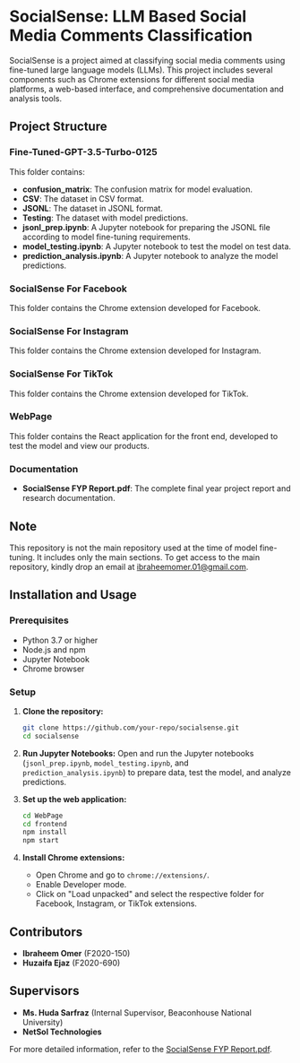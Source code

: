 # SocialSense: LLM Based Social Media Comments Classification

SocialSense is a project aimed at classifying social media comments using fine-tuned large language models (LLMs). This project includes several components such as Chrome extensions for different social media platforms, a web-based interface, and comprehensive documentation and analysis tools.

## Project Structure

### Fine-Tuned-GPT-3.5-Turbo-0125
This folder contains:
- **confusion_matrix**: The confusion matrix for model evaluation.
- **CSV**: The dataset in CSV format.
- **JSONL**: The dataset in JSONL format.
- **Testing**: The dataset with model predictions.
- **jsonl_prep.ipynb**: A Jupyter notebook for preparing the JSONL file according to model fine-tuning requirements.
- **model_testing.ipynb**: A Jupyter notebook to test the model on test data.
- **prediction_analysis.ipynb**: A Jupyter notebook to analyze the model predictions.

### SocialSense For Facebook
This folder contains the Chrome extension developed for Facebook.

### SocialSense For Instagram
This folder contains the Chrome extension developed for Instagram.

### SocialSense For TikTok
This folder contains the Chrome extension developed for TikTok.

### WebPage
This folder contains the React application for the front end, developed to test the model and view our products.

### Documentation
- **SocialSense FYP Report.pdf**: The complete final year project report and research documentation.

## Note
This repository is not the main repository used at the time of model fine-tuning. It includes only the main sections. To get access to the main repository, kindly drop an email at [ibraheemomer.01@gmail.com](mailto:ibraheemomer.01@gmail.com).

## Installation and Usage

### Prerequisites
- Python 3.7 or higher
- Node.js and npm
- Jupyter Notebook
- Chrome browser

### Setup

1. **Clone the repository:**
    ```sh
    git clone https://github.com/your-repo/socialsense.git
    cd socialsense
    ```

2. **Run Jupyter Notebooks:**
    Open and run the Jupyter notebooks (`jsonl_prep.ipynb`, `model_testing.ipynb`, and `prediction_analysis.ipynb`) to prepare data, test the model, and analyze predictions.

3. **Set up the web application:**
    ```sh
    cd WebPage
    cd frontend
    npm install
    npm start
    ```

5. **Install Chrome extensions:**
    - Open Chrome and go to `chrome://extensions/`.
    - Enable Developer mode.
    - Click on "Load unpacked" and select the respective folder for Facebook, Instagram, or TikTok extensions.

## Contributors
- **Ibraheem Omer** (F2020-150)
- **Huzaifa Ejaz** (F2020-690)

## Supervisors
- **Ms. Huda Sarfraz** (Internal Supervisor, Beaconhouse National University)
- **NetSol Technologies** 

For more detailed information, refer to the [SocialSense FYP Report.pdf](./SocialSense%20FYP%20Report.pdf).
